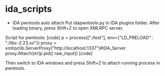 # ida_scripts

* IDA pwntools auto attach
Put idapwntools.py in IDA plugins folder. After loading binary, press Shift+Z to open XMLRPC server.

Script for pwntools:
[code]
p = process(["./test"], env={"LD_PRELOAD" : "./libc-2.23.so"})
proxy = xmlrpclib.ServerProxy("http://localhost:1337")#IDA_Server
proxy.Attach(str(p.pid))
raw_input()
[code]

Then switch to IDA windows and press Shift+Z to attach running process in pwntools.
